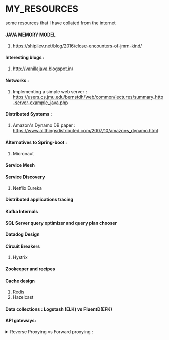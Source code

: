# MY_RESOURCES
some resources that I have collated from the internet

#### JAVA MEMORY MODEL
1. https://shipilev.net/blog/2016/close-encounters-of-jmm-kind/

#### Interesting blogs :
1. http://vanillajava.blogspot.in/

#### Networks : 
1. Implementing a simple web server : https://users.cs.jmu.edu/bernstdh/web/common/lectures/summary_http-server-example_java.php 

#### Distributed Systems : 
1. Amazon's Dynamo DB paper : https://www.allthingsdistributed.com/2007/10/amazons_dynamo.html

#### Alternatives to Spring-boot :
1. Micronaut

#### Service Mesh

#### Service Discovery
1. Netflix Eureka

#### Distributed applications tracing

#### Kafka Internals

#### SQL Server query optimizer and query plan chooser

#### Datadog Design

#### Circuit Breakers
1. Hystrix

#### Zookeeper and recipes

#### Cache design
1. Redis
2. Hazelcast
  
#### Data collections : Logstash (ELK) vs FluentD(EFK) 

#### API gateways:

<details>
  <summary> Reverse Proxying vs Forward proxying :</summary>
  
  * Proxy means someone or something acting on behalf of someone else.	
  * **Forward proxy**
    * grant the client anonymity (think TOR). [Client knows both the proxy and the server. Server knows only the proxy]
    * A typical usage of forward proxies is grating internet access to internal clients of an organization, which is otherwise blocked by the organization.
  * **Reverse proxy** 
    * grant backend servers anonymity (think servers behind a DMZ) [Client knows only the reverse proxy. Server knows both reverse proxy as well as client]
    * A typical usage of a reverse proxy is to provide Internet users access to a server that is behind a firewall. Reverse proxies can also be used to balance load    among several back-end servers or to provide caching for a slower back-end server. In addition, reverse proxies can be used simply to bring several servers into the same URL space.
  * Reverse-proxy is also known as gateway.
</details>
